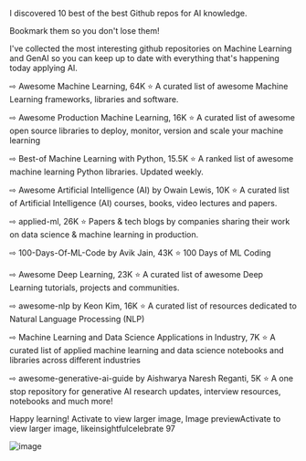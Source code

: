 I discovered 10 best of the best Github repos for AI knowledge.

Bookmark them so you don't lose them!

I've collected the most interesting github repositories on Machine Learning and GenAI so you can keep up to date with everything that's happening today applying AI.

⇨ Awesome Machine Learning, 64K ⭐️
A curated list of awesome Machine Learning frameworks, libraries and software.

⇨ Awesome Production Machine Learning, 16K ⭐️
A curated list of awesome open source libraries to deploy, monitor, version and scale your machine learning

⇨ Best-of Machine Learning with Python, 15.5K ⭐️
A ranked list of awesome machine learning Python libraries. Updated weekly.

⇨ Awesome Artificial Intelligence (AI) by Owain Lewis, 10K ⭐️
A curated list of Artificial Intelligence (AI) courses, books, video lectures and papers.

⇨ applied-ml, 26K ⭐️
Papers & tech blogs by companies sharing their work on data science & machine learning in production.

⇨ 100-Days-Of-ML-Code by Avik Jain, 43K ⭐️
100 Days of ML Coding

⇨ Awesome Deep Learning, 23K ⭐️
A curated list of awesome Deep Learning tutorials, projects and communities.

⇨ awesome-nlp by Keon Kim, 16K ⭐️
A curated list of resources dedicated to Natural Language Processing (NLP)

⇨ Machine Learning and Data Science Applications in Industry, 7K ⭐️
A curated list of applied machine learning and data science notebooks and libraries across different industries

⇨ awesome-generative-ai-guide by Aishwarya Naresh Reganti, 5K ⭐️
A one stop repository for generative AI research updates, interview resources, notebooks and much more!

Happy learning!
Activate to view larger image,
Image previewActivate to view larger image,
likeinsightfulcelebrate
97

![image](https://github.com/user-attachments/assets/aa1c30b5-2ba9-4291-9d01-4f9a1c7ad4be)
